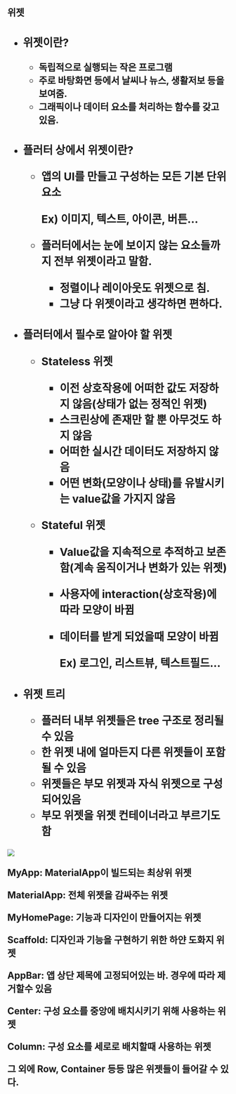<h2>위젯

* <h3>위젯이란?</h2>

  * 독립적으로 실행되는 작은 프로그램
  * 주로 바탕화면 등에서 날씨나 뉴스, 생활저보 등을 보여줌.
  * 그래픽이나 데이터 요소를 처리하는 함수를 갖고 있음.

* <h3>플러터 상에서 위젯이란?

  * 앱의 UI를 만들고 구성하는 모든 기본 단위 요소

    Ex) 이미지, 텍스트, 아이콘, 버튼...

  * 플러터에서는 눈에 보이지 않는 요소들까지 전부 위젯이라고 말함.
    * 정렬이나 레이아웃도 위젯으로 침.
    * 그냥 다 위젯이라고 생각하면 편하다.

* <h3>플러터에서 필수로 알아야 할 위젯

  * Stateless 위젯

    * 이전 상호작용에 어떠한 값도 저장하지 않음(상태가 없는 정적인 위젯)
    * 스크린상에 존재만 할 뿐 아무것도 하지 않음
    * 어떠한 실시간 데이터도 저장하지 않음
    * 어떤 변화(모양이나 상태)를 유발시키는 value값을 가지지 않음

  * Stateful 위젯

    * Value값을 지속적으로 추적하고 보존함(계속 움직이거나 변화가 있는 위젯)

    * 사용자에 interaction(상호작용)에 따라 모양이 바뀜

    * 데이터를 받게 되었을때 모양이 바뀜

      Ex) 로그인, 리스트뷰, 텍스트필드...

* <h3>위젯 트리

  * 플러터 내부 위젯들은 tree 구조로 정리될 수 있음
  * 한 위젯 내에 얼마든지 다른 위젯들이 포함될 수 있음
  * 위젯들은 부모 위젯과 자식 위젯으로 구성되어있음
  * 부모 위젯을 위젯 컨테이너라고 부르기도 함

<img src="https://blogfiles.pstatic.net/MjAyMjA3MjJfMTYg/MDAxNjU4NTAxMjMxNzYz.vqAr6URHZev_0EGKQVNBFyGN4zViDXn70xZmD7tD58wg.buqDPaYAisSmcoO2k99tOSapiYybXvgraYZjIT7ksf8g.PNG.enfflghd12/%EC%8A%A4%ED%81%AC%EB%A6%B0%EC%83%B7_2022-07-22_%EC%98%A4%ED%9B%84_11.40.02.png"/>

MyApp: MaterialApp이 빌드되는 최상위 위젯

MaterialApp: 전체 위젯을 감싸주는 위젯

MyHomePage: 기능과 디자인이 만들어지는 위젯

Scaffold: 디자인과 기능을 구현하기 위한 하얀 도화지 위젯

AppBar: 앱 상단 제목에 고정되어있는 바. 경우에 따라 제거할수 있음

Center: 구성 요소를 중앙에 배치시키기 위해 사용하는 위젯

Column: 구성 요소를 세로로 배치할때 사용하는 위젯

그 외에 Row, Container 등등 많은 위젯들이 들어갈 수 있다.